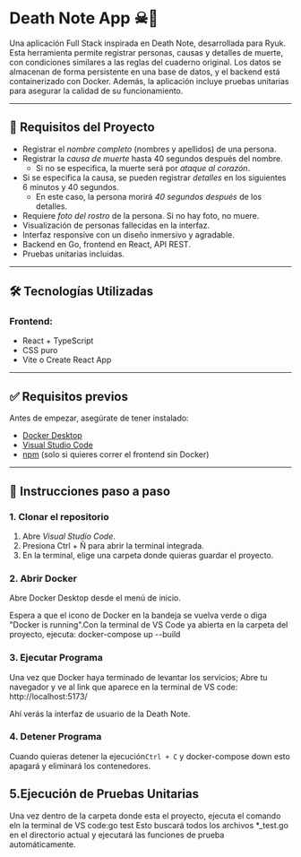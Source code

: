# Death Note App ☠📓

Una aplicación Full Stack inspirada en Death Note, desarrollada para Ryuk. Esta herramienta permite registrar personas, causas y detalles de muerte, con condiciones similares a las reglas del cuaderno original. Los datos se almacenan de forma persistente en una base de datos, y el backend está containerizado con Docker. Además, la aplicación incluye pruebas unitarias para asegurar la calidad de su funcionamiento.

---

## 🧠 Requisitos del Proyecto

- Registrar el *nombre completo* (nombres y apellidos) de una persona.
- Registrar la *causa de muerte* hasta 40 segundos después del nombre.
  - Si no se especifica, la muerte será por *ataque al corazón*.
- Si se especifica la causa, se pueden registrar *detalles* en los siguientes 6 minutos y 40 segundos.
  - En este caso, la persona morirá *40 segundos después* de los detalles.
- Requiere *foto del rostro* de la persona. Si no hay foto, no muere.
- Visualización de personas fallecidas en la interfaz.
- Interfaz responsive con un diseño inmersivo y agradable.
- Backend en Go, frontend en React, API REST.
- Pruebas unitarias incluidas.

---

## 🛠 Tecnologías Utilizadas

### Frontend:
- React + TypeScript
- CSS puro
- Vite o Create React App

---

## ✅ Requisitos previos

Antes de empezar, asegúrate de tener instalado:

- [Docker Desktop](https://www.docker.com/products/docker-desktop/)
- [Visual Studio Code](https://code.visualstudio.com/)
- [ npm](https://nodejs.org/) (solo si quieres correr el frontend sin Docker)

---
## 🧾 Instrucciones paso a paso

### 1. Clonar el repositorio

1. Abre *Visual Studio Code*.
2. Presiona Ctrl + Ñ para abrir la terminal integrada.
3. En la terminal, elige una carpeta donde quieras guardar el proyecto.

### 2. Abrir Docker
Abre Docker Desktop desde el menú de inicio.

Espera a que el icono de Docker en la bandeja se vuelva verde o diga "Docker is running".Con la terminal de VS Code ya abierta en la carpeta del proyecto, ejecuta: docker-compose up --build

### 3. Ejecutar Programa
Una vez que Docker haya terminado de levantar los servicios; Abre tu navegador y ve al link que aparece en la terminal de VS code: http://localhost:5173/

Ahí verás la interfaz de usuario de la Death Note.

### 4. Detener Programa
Cuando quieras detener la ejecución`Ctrl + C` y docker-compose down esto apagará y eliminará los contenedores.

## 5.Ejecución de Pruebas Unitarias
Una vez dentro de la carpeta donde esta el proyecto, ejecuta el comando eln la terminal de VS code:go test
Esto buscará todos los archivos *_test.go en el directorio actual y ejecutará las funciones de prueba automáticamente.